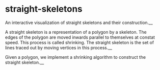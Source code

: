 # straight-skeletons
An interactive visualization of straight skeletons and their construction.__

A straight skeleton is a representation of a polygon by a skeleton. The edges of the polygon are moved inwards parallel to themselves at constat speed. This process is called shrinking. The straight skeleton is the set of lines traced out by moving vertices in this process.__

Given a polygon, we implement a shrinking algorithm to construct the straight skeleton.__